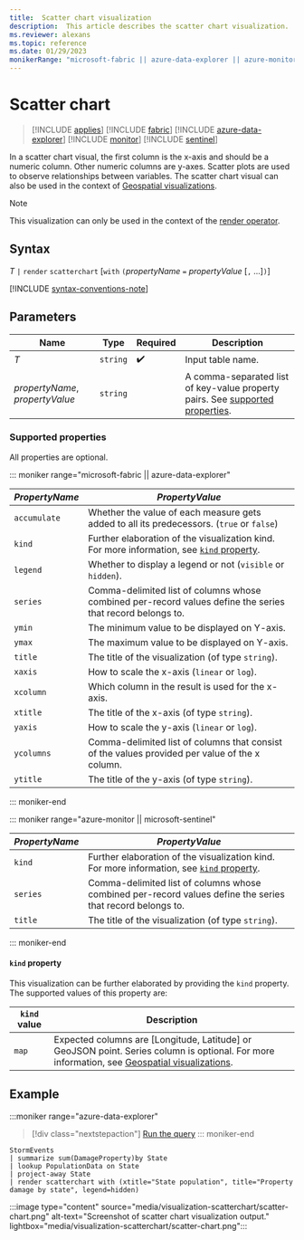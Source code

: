 ```yaml
---
title:  Scatter chart visualization
description:  This article describes the scatter chart visualization.
ms.reviewer: alexans
ms.topic: reference
ms.date: 01/29/2023
monikerRange: "microsoft-fabric || azure-data-explorer || azure-monitor || microsoft-sentinel"
---
```

# Scatter chart

> [!INCLUDE [applies](../includes/applies-to-version/applies.md)] [!INCLUDE [fabric](../includes/applies-to-version/fabric.md)] [!INCLUDE [azure-data-explorer](../includes/applies-to-version/azure-data-explorer.md)] [!INCLUDE [monitor](../includes/applies-to-version/monitor.md)] [!INCLUDE [sentinel](../includes/applies-to-version/sentinel.md)]

In a scatter chart visual, the first column is the x-axis and should be a numeric column. Other numeric columns are y-axes. Scatter plots are used to observe relationships between variables. The scatter chart visual can also be used in the context of [Geospatial visualizations](geospatial-visualizations.md).


> [!NOTE]
> This visualization can only be used in the context of the [render operator](render-operator.md).

## Syntax

*T* `|` `render` `scatterchart` [`with` `(`*propertyName* `=` *propertyValue* [`,` ...]`)`]

[!INCLUDE [syntax-conventions-note](../includes/syntax-conventions-note.md)]

## Parameters

| Name | Type | Required | Description |
| -- | -- | -- | -- |
| *T* | `string` |  :heavy_check_mark: | Input table name.|
| *propertyName*, *propertyValue* | `string` | | A comma-separated list of key-value property pairs. See [supported properties](#supported-properties).|

### Supported properties

All properties are optional.

::: moniker range="microsoft-fabric  || azure-data-explorer"

|*PropertyName*|*PropertyValue*                                                                   |
|--------------|----------------------------------------------------------------------------------|
|`accumulate`  |Whether the value of each measure gets added to all its predecessors. (`true` or `false`)|
|`kind`        |Further elaboration of the visualization kind.  For more information, see [`kind` property](#kind-property).                         |
|`legend`      |Whether to display a legend or not (`visible` or `hidden`).                       |
|`series`      |Comma-delimited list of columns whose combined per-record values define the series that record belongs to.|
|`ymin`        |The minimum value to be displayed on Y-axis.                                      |
|`ymax`        |The maximum value to be displayed on Y-axis.                                      |
|`title`       |The title of the visualization (of type `string`).                                |
|`xaxis`       |How to scale the x-axis (`linear` or `log`).                                      |
|`xcolumn`     |Which column in the result is used for the x-axis.                                |
|`xtitle`      |The title of the x-axis (of type `string`).                                       |
|`yaxis`       |How to scale the y-axis (`linear` or `log`).                                      |
|`ycolumns`    |Comma-delimited list of columns that consist of the values provided per value of the x column.|
|`ytitle`      |The title of the y-axis (of type `string`).                                       |

::: moniker-end

::: moniker range="azure-monitor || microsoft-sentinel"

|*PropertyName*|*PropertyValue*                                                                   |
|--------------|----------------------------------------------------------------------------------|
|`kind`        |Further elaboration of the visualization kind. For more information, see [`kind` property](#kind-property).                        |
|`series`      |Comma-delimited list of columns whose combined per-record values define the series that record belongs to.|
|`title`       |The title of the visualization (of type `string`).                                |

::: moniker-end


#### `kind` property

This visualization can be further elaborated by providing the `kind` property.
The supported values of this property are:

| `kind` value | Description |
|---|---|
|`map`              |Expected columns are [Longitude, Latitude] or GeoJSON point. Series column is optional. For more information, see [Geospatial visualizations](geospatial-visualizations.md). |

## Example

:::moniker range="azure-data-explorer"
> [!div class="nextstepaction"]
> <a href="https://dataexplorer.azure.com/clusters/help/databases/Samples?query=H4sIAAAAAAAAA0WOQQ6CMBBF955iwgoSPQI73JNwgpFOoNp2mukAYjy8hSjufvLf/3mdsvjrTEHT6Q1p8h7FvmhLZYMeB2qFI4mu1W2FTlEpc475MUVoOU4O1XJoUBE4HEAUvlOvF1zwvxIKhgRSj6ok/YiisFgdoXyqVUd1sZMQj9viDN/mZwFml4IskzY4E46GfFyP1hgK1QcXijj20QAAAA==" target="_blank">Run the query</a>
::: moniker-end

```kusto
StormEvents
| summarize sum(DamageProperty)by State
| lookup PopulationData on State
| project-away State
| render scatterchart with (xtitle="State population", title="Property damage by state", legend=hidden)
```

:::image type="content" source="media/visualization-scatterchart/scatter-chart.png" alt-text="Screenshot of scatter chart visualization output." lightbox="media/visualization-scatterchart/scatter-chart.png":::